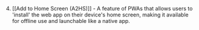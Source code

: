 4. [[Add to Home Screen (A2HS)]] - A feature of PWAs that allows users to 'install' the web app on their device's home screen, making it available for offline use and launchable like a native app.